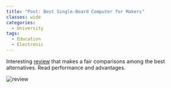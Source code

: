 ```yaml
---
title: "Post: Best Single-Board Computer for Makers"
classes: wide
categories:
  - University
tags:
  - Education
  - Electronic
---
```


Interesting [review](https://m.all3dp.com/4/best-single-board-computer-makers/) that makes a fair comparisons among the best alternatives. Read performance and advantages.

![review](https://i.all3dp.com/cdn-cgi/image/fit=cover,w=1000,gravity=0.5x0.5,format=auto/wp-content/uploads/2021/01/22113234/pocketbeagle.jpg)

